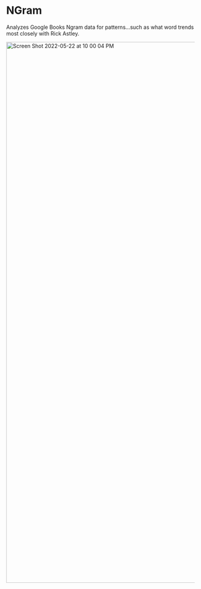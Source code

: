 # NGram
Analyzes Google Books Ngram data for patterns...such as what word trends most closely with Rick Astley.

<img width="1440" alt="Screen Shot 2022-05-22 at 10 00 04 PM" src="https://user-images.githubusercontent.com/76832019/169729368-7597fd0f-b64e-4512-a50a-c7979d7bd1d5.png">

